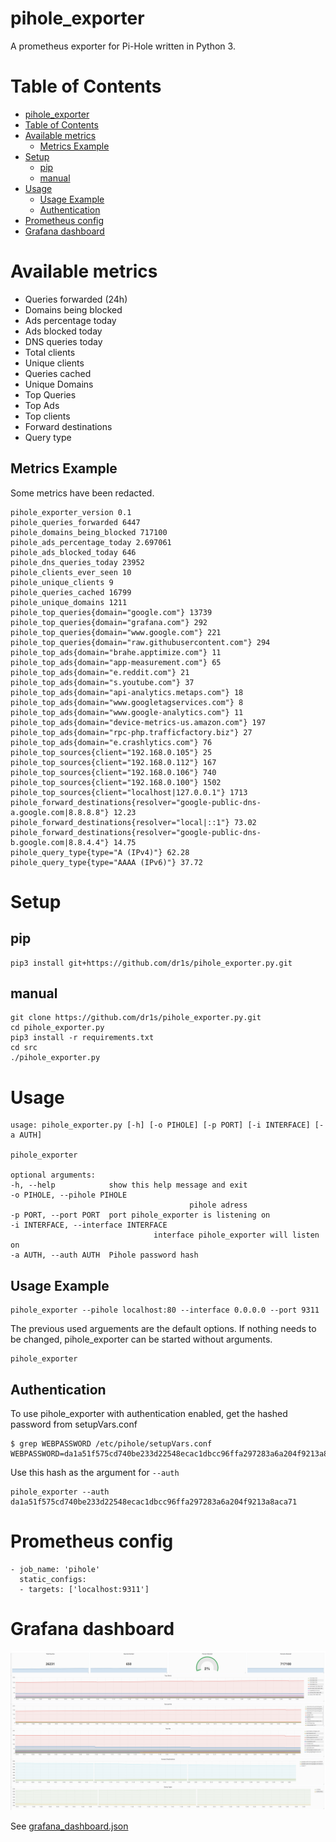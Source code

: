 # pihole_exporter
A prometheus exporter for Pi-Hole written in Python 3.


# Table of Contents
<!-- TOC depthFrom:1 depthTo:6 withLinks:1 updateOnSave:1 orderedList:0 -->

- [pihole_exporter](#piholeexporter)
- [Table of Contents](#table-of-contents)
- [Available metrics](#available-metrics)
	- [Metrics Example](#metrics-example)
- [Setup](#setup)
	- [pip](#pip)
	- [manual](#manual)
- [Usage](#usage)
	- [Usage Example](#usage-example)
	- [Authentication](#authentication)
- [Prometheus config](#prometheus-config)
- [Grafana dashboard](#grafana-dashboard)

<!-- /TOC -->

# Available metrics
* Queries forwarded (24h)
* Domains being blocked
* Ads percentage today
* Ads blocked today
* DNS queries today
* Total clients
* Unique clients
* Queries cached
* Unique Domains
* Top Queries
* Top Ads
* Top clients
* Forward destinations
* Query type

## Metrics Example
Some metrics have been redacted.

    pihole_exporter_version 0.1
    pihole_queries_forwarded 6447
    pihole_domains_being_blocked 717100
    pihole_ads_percentage_today 2.697061
    pihole_ads_blocked_today 646
    pihole_dns_queries_today 23952
    pihole_clients_ever_seen 10
    pihole_unique_clients 9
    pihole_queries_cached 16799
    pihole_unique_domains 1211
    pihole_top_queries{domain="google.com"} 13739
    pihole_top_queries{domain="grafana.com"} 292
    pihole_top_queries{domain="www.google.com"} 221
    pihole_top_queries{domain="raw.githubusercontent.com"} 294
    pihole_top_ads{domain="brahe.apptimize.com"} 11
    pihole_top_ads{domain="app-measurement.com"} 65
    pihole_top_ads{domain="e.reddit.com"} 21
    pihole_top_ads{domain="s.youtube.com"} 37
    pihole_top_ads{domain="api-analytics.metaps.com"} 18
    pihole_top_ads{domain="www.googletagservices.com"} 8
    pihole_top_ads{domain="www.google-analytics.com"} 11
    pihole_top_ads{domain="device-metrics-us.amazon.com"} 197
    pihole_top_ads{domain="rpc-php.trafficfactory.biz"} 27
    pihole_top_ads{domain="e.crashlytics.com"} 76
    pihole_top_sources{client="192.168.0.105"} 25
    pihole_top_sources{client="192.168.0.112"} 167
    pihole_top_sources{client="192.168.0.106"} 740
    pihole_top_sources{client="192.168.0.100"} 1502
    pihole_top_sources{client="localhost|127.0.0.1"} 1713
    pihole_forward_destinations{resolver="google-public-dns-a.google.com|8.8.8.8"} 12.23
    pihole_forward_destinations{resolver="local|::1"} 73.02
    pihole_forward_destinations{resolver="google-public-dns-b.google.com|8.8.4.4"} 14.75
    pihole_query_type{type="A (IPv4)"} 62.28
    pihole_query_type{type="AAAA (IPv6)"} 37.72

# Setup
## pip
    pip3 install git+https://github.com/dr1s/pihole_exporter.py.git
## manual
    git clone https://github.com/dr1s/pihole_exporter.py.git
    cd pihole_exporter.py
    pip3 install -r requirements.txt
    cd src
    ./pihole_exporter.py
# Usage
	usage: pihole_exporter.py [-h] [-o PIHOLE] [-p PORT] [-i INTERFACE] [-a AUTH]

	pihole_exporter

	optional arguments:
	-h, --help            show this help message and exit
	-o PIHOLE, --pihole PIHOLE
											pihole adress
	-p PORT, --port PORT  port pihole_exporter is listening on
	-i INTERFACE, --interface INTERFACE
									interface pihole_exporter will listen on
	-a AUTH, --auth AUTH  Pihole password hash
## Usage Example

    pihole_exporter --pihole localhost:80 --interface 0.0.0.0 --port 9311

The previous used arguements are the default options. If nothing needs to be changed, pihole_exporter can be started without arguments.

	pihole_exporter

## Authentication
To use pihole_exporter with authentication enabled, get the hashed password from setupVars.conf

	$ grep WEBPASSWORD /etc/pihole/setupVars.conf
	WEBPASSWORD=da1a51f575cd740be233d22548ecac1dbcc96ffa297283a6a204f9213a8aca71

Use this hash as the argument for `--auth`

	pihole_exporter --auth da1a51f575cd740be233d22548ecac1dbcc96ffa297283a6a204f9213a8aca71


# Prometheus config
    - job_name: 'pihole'
      static_configs:
      - targets: ['localhost:9311']

# Grafana dashboard
![Grafana Dashboard](grafana.png)

See [grafana_dashboard.json](grafana_dashboard.json)
